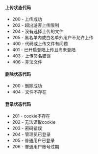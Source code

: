 #### 上传状态代码
- 200 - 上传成功
- 202 - 超出游客上传限制
- 204 - 没有选择上传的文件
- 205 - 黑名单内或白名单外用户不允许上传
- 400 - 代码或上传文件有问题
- 401 - 已开启登陆上传且尚未登陆
- 403 - 上传签名错误
- 406 - 非法文件

#### 删除状态代码
- 200 - 删除成功
- 404 - 文件不存在

#### 登录状态代码
- 201 - cookie不存在
- 202 - 无法读取cookie
- 203 - 密码错误
- 204 - 管理员已登录
- 205 - 普通用户已登录
- 206 - 普通用户账号过期

<!-- https://mp.weixin.qq.com/s?__biz=MzI3NDc4NTQ0Nw==&mid=2247495035&idx=2&sn=05d56806e9dd42774d2982e8e28f7146&chksm=eb0c18b3dc7b91a575f49b72efb32e0921efd831571b1f06e011faba3cea72eac4f83407971b&scene=27 -->